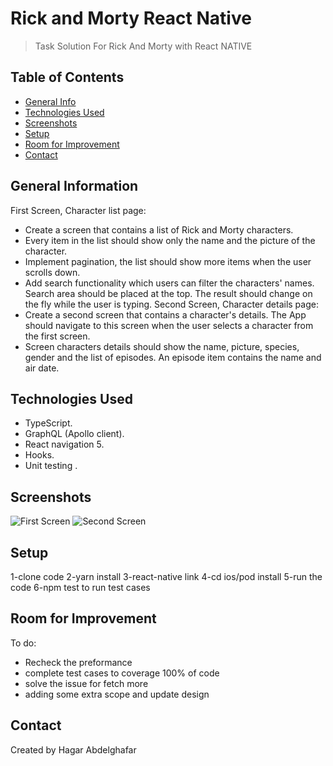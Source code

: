 # Rick and Morty React Native
> Task Solution For Rick And Morty with React NATIVE 

## Table of Contents
* [General Info](#general-information)
* [Technologies Used](#technologies-used)
* [Screenshots](#screenshots)
* [Setup](#setup)
* [Room for Improvement](#room-for-improvement)
* [Contact](#contact)
<!-- * [License](#license) -->


## General Information

<!-- You don't have to answer all the questions - just the ones relevant to your project. -->
First Screen, Character list page:
- Create a screen that contains a list of Rick and Morty characters.
- Every item in the list should show only the ​name​ and the ​picture​ of the character.
- Implement pagination, the list should show more items when the user scrolls down.
- Add search functionality which users can filter the characters' names. Search area
should be placed at the top. The result should change on the fly while the user is typing.
Second Screen, Character details page:
- Create a second screen that contains a character's details. The App should navigate to this screen when the user selects a character from the first screen.
- Screen characters details should show the ​name​, ​picture​, ​species​, ​gender and the ​list of episodes​. An episode item contains the ​name​ and ​air date​.

## Technologies Used
- TypeScript.
- GraphQL (Apollo client).
- React navigation 5.
- Hooks.
- Unit testing .


## Screenshots
![First Screen ](./img/screenshotone.png)
![Second Screen ](./img/screenshottwo.png)


## Setup
1-clone code 
2-yarn install
3-react-native link 
4-cd ios/pod install
5-run the code 
6-npm test to run test cases 


## Room for Improvement
To do:
- Recheck the preformance 
- complete test cases to coverage 100% of code 
- solve the issue for fetch more 
- adding some extra scope and update design 

## Contact
Created by Hagar Abdelghafar


<!-- Optional -->
<!-- ## License -->
<!-- This project is open source and available under the [... License](). -->

<!-- You don't have to include all sections - just the one's relevant to your project -->
